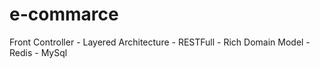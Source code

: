 # e-commarce

Front Controller - Layered Architecture - RESTFull - Rich Domain Model - Redis - MySql


